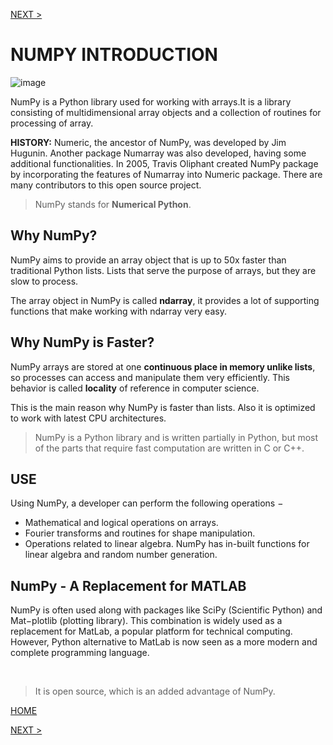 [NEXT >](start.md)

# NUMPY INTRODUCTION

![image](https://user-images.githubusercontent.com/63160825/120188391-b1f9f080-c233-11eb-8359-1b1650e3a921.png)

NumPy is a Python library used for working with arrays.It is a library consisting of multidimensional array objects and a collection of routines for processing of array.

**HISTORY:** Numeric, the ancestor of NumPy, was developed by Jim Hugunin. Another package Numarray was also developed, having some additional functionalities. In 2005, Travis Oliphant created NumPy package by incorporating the features of Numarray into Numeric package. There are many contributors to this open source project.

> NumPy stands for **Numerical Python**.

## Why NumPy?

NumPy aims to provide an array object that is up to 50x faster than traditional Python lists. Lists that serve the purpose of arrays, but they are slow to process.

The array object in NumPy is called **ndarray**, it provides a lot of supporting functions that make working with ndarray very easy.

## Why NumPy is Faster?

NumPy arrays are stored at one **continuous place in memory unlike lists**, so processes can access and manipulate them very efficiently. This behavior is called **locality** of reference in computer science.

This is the main reason why NumPy is faster than lists. Also it is optimized to work with latest CPU architectures.

> NumPy is a Python library and is written partially in Python, but most of the parts that require fast computation are written in C or C++.

## USE

Using NumPy, a developer can perform the following operations −
+ Mathematical and logical operations on arrays.
+ Fourier transforms and routines for shape manipulation.
+ Operations related to linear algebra. NumPy has in-built functions for linear algebra and random number generation.

## NumPy - A Replacement for MATLAB

NumPy is often used along with packages like SciPy (Scientific Python) and Mat−plotlib (plotting library). This combination is widely used as a replacement for MatLab, a popular platform for technical computing. However, Python alternative to MatLab is now seen as a more modern and complete programming language.

<br />

> It is open source, which is an added advantage of NumPy.

[HOME](README.md)

[NEXT >](start.md)
